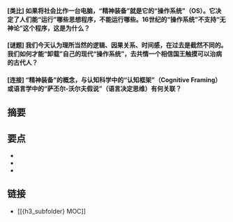 #### [类比] 如果将社会比作一台电脑，“精神装备”就是它的“操作系统”（OS）。它决定了人们能“运行”哪些思想程序，不能运行哪些。16世纪的“操作系统”不支持“无神论”这个程序，这是为什么？


#### [谜题] 我们今天认为理所当然的逻辑、因果关系、时间感，在过去是截然不同的。我们如何才能“卸载”自己的现代“操作系统”，去共情一个相信国王触摸可以治病的古代人？


#### [连接] “精神装备”的概念，与认知科学中的“认知框架”（Cognitive Framing）或语言学中的“萨丕尔-沃尔夫假说”（语言决定思维）有何关联？


## 摘要


## 要点

- 
- 
- 

## 链接

- [[{h3_subfolder} MOC]]
